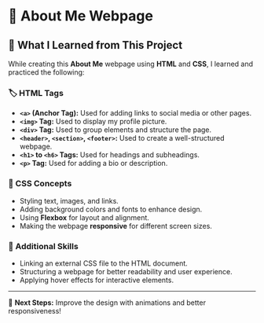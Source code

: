 # 👤 About Me Webpage  

## 📝 What I Learned from This Project  

While creating this **About Me** webpage using **HTML** and **CSS**, I learned and practiced the following:  

### 🏷️ HTML Tags  
- **`<a>` (Anchor Tag):** Used for adding links to social media or other pages.  
- **`<img>` Tag:** Used to display my profile picture.  
- **`<div>` Tag:** Used to group elements and structure the page.  
- **`<header>`, `<section>`, `<footer>`:** Used to create a well-structured webpage.  
- **`<h1>` to `<h6>` Tags:** Used for headings and subheadings.  
- **`<p>` Tag:** Used for adding a bio or description.  

### 🎨 CSS Concepts  
- Styling text, images, and links.  
- Adding background colors and fonts to enhance design.  
- Using **Flexbox** for layout and alignment.  
- Making the webpage **responsive** for different screen sizes.  

### 🚀 Additional Skills  
- Linking an external CSS file to the HTML document.  
- Structuring a webpage for better readability and user experience.  
- Applying hover effects for interactive elements.  

---
📌 **Next Steps:** Improve the design with animations and better responsiveness!  
